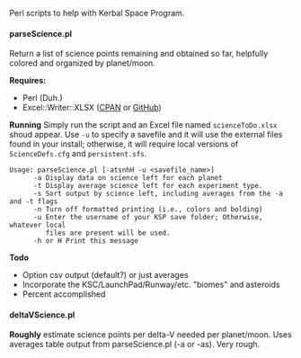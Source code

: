 Perl scripts to help with Kerbal Space Program.


#### parseScience.pl ####
Return a list of science points remaining and obtained so far, helpfully colored and organized by planet/moon.

**Requires:**
- Perl (Duh.)
- Excel::Writer::XLSX ([CPAN](http://search.cpan.org/~jmcnamara/Excel-Writer-XLSX-0.78/lib/Excel/Writer/XLSX.pm) or [GitHub](https://github.com/jmcnamara/excel-writer-xlsx))

**Running**
Simply run the script and an Excel file named `scienceToDo.xlsx` shoud appear.  Use `-u` to specify a savefile and it will use the external files found in your install; otherwise, it will require local versions of `ScienceDefs.cfg` and `persistent.sfs`.

```
Usage: parseScience.pl [-atsnhH -u <savefile_name>]
      -a Display data on science left for each planet
	  -t Display average science left for each experiment type.
      -s Sort output by science left, including averages from the -a and -t flags
      -n Turn off formatted printing (i.e., colors and bolding)
	  -u Enter the username of your KSP save folder; Otherwise, whatever local
         files are present will be used.
      -h or H Print this message
```

**Todo**
- Option csv output (default?) or just averages
- Incorporate the KSC/LaunchPad/Runway/etc. "biomes" and asteroids
- Percent accomplished


#### deltaVScience.pl ####
**Roughly** estimate science points per delta-V needed per planet/moon.  Uses averages table output from parseScience.pl (-a or -as).  Very rough.
